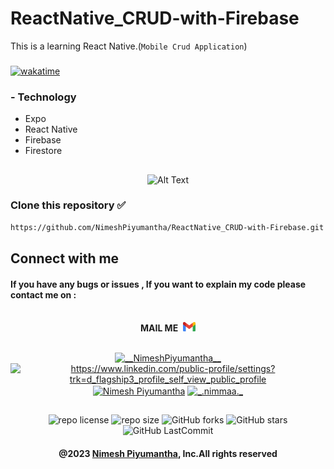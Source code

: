﻿# ReactNative_CRUD-with-Firebase

This is a learning React Native.(`Mobile Crud Application`)

###

[![wakatime](https://wakatime.com/badge/user/bde2acba-42bd-46e8-a905-d74c6f260407/project/fea21173-cd1b-4d20-b7fa-a4a90254605d.svg)](https://wakatime.com/badge/user/bde2acba-42bd-46e8-a905-d74c6f260407/project/fea21173-cd1b-4d20-b7fa-a4a90254605d)

### - Technology

- Expo
- React Native
- Firebase
- Firestore

##

<div align="center">

<img src="https://github.com/NimeshPiyumantha/ReactNative_CRUD-with-Firebase/blob/master/src/assets/gif/crud.gif" alt="Alt Text" width="350" height="600">

</div>

###

### Clone this repository ✅

```md
https://github.com/NimeshPiyumantha/ReactNative_CRUD-with-Firebase.git
```

## Connect with me

#### If you have any bugs or issues , If you want to explain my code please contact me on :

<div align="center">
 <br><b>MAIL ME</b>&nbsp;
  <a href="mailto:nimeshpiyumantha11@gmail.com">
      <img width="20px" src="https://github.com/NimeshPiyumantha/red-alpha/blob/main/gmail.svg" />
  </a></p>

 </div>

##

<p align="center">
<a href="https://twitter.com/NPiyumantha60"><img align="center" src="https://raw.githubusercontent.com/rahuldkjain/github-profile-readme-generator/master/src/images/icons/Social/twitter.svg" alt="__NimeshPiyumantha__" height="30" width="40" /></a>
<a href="https://www.linkedin.com/in/nimesh-piyumantha-33736a222" target="blank"><img align="center" src="https://raw.githubusercontent.com/rahuldkjain/github-profile-readme-generator/master/src/images/icons/Social/linked-in-alt.svg" alt="https://www.linkedin.com/public-profile/settings?trk=d_flagship3_profile_self_view_public_profile" height="30" width="40" /></a>
<a href="https://www.facebook.com/profile.php?id=100025931563090" target="blank"><img align="center" src="https://raw.githubusercontent.com/rahuldkjain/github-profile-readme-generator/master/src/images/icons/Social/facebook.svg" alt="Nimesh Piyumantha" height="30" width="40" /></a>
<a href="https://www.instagram.com/_.nimmaa._/" target="blank"><img align="center" src="https://raw.githubusercontent.com/rahuldkjain/github-profile-readme-generator/master/src/images/icons/Social/instagram.svg" alt="_.nimmaa._" height="30" width="40" /></a>
</p>

##

<div align="center">

![repo license](https://img.shields.io/github/license/NimeshPiyumantha/ReactNative_CRUD-with-Firebase?&labelColor=black&color=3867d6&style=for-the-badge)
![repo size](https://img.shields.io/github/repo-size/NimeshPiyumantha/ReactNative_CRUD-with-Firebase?label=Repo%20Size&style=for-the-badge&labelColor=black&color=20bf6b)
![GitHub forks](https://img.shields.io/github/forks/NimeshPiyumantha/ReactNative_CRUD-with-Firebase?&labelColor=black&color=0fb9b1&style=for-the-badge)
![GitHub stars](https://img.shields.io/github/stars/NimeshPiyumantha/Golden-Wings?&labelColor=black&color=f7b731&style=for-the-badge)
![GitHub LastCommit](https://img.shields.io/github/last-commit/NimeshPiyumantha/ReactNative_CRUD-with-Firebase?logo=github&labelColor=black&color=d1d8e0&style=for-the-badge)

</div>

<div align="center">

#### @2023 [Nimesh Piyumantha](https://github.com/NimeshPiyumantha/), Inc.All rights reserved

</div>
